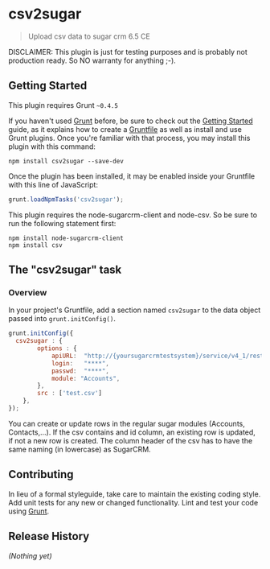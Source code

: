 # csv2sugar

> Upload csv data to sugar crm 6.5 CE

DISCLAIMER: This plugin is just for testing purposes and is probably not production ready. So NO warranty for anything ;-).

## Getting Started
This plugin requires Grunt `~0.4.5`

If you haven't used [Grunt](http://gruntjs.com/) before, be sure to check out the [Getting Started](http://gruntjs.com/getting-started) guide, as it explains how to create a [Gruntfile](http://gruntjs.com/sample-gruntfile) as well as install and use Grunt plugins. Once you're familiar with that process, you may install this plugin with this command:

```shell
npm install csv2sugar --save-dev
```

Once the plugin has been installed, it may be enabled inside your Gruntfile with this line of JavaScript:

```js
grunt.loadNpmTasks('csv2sugar');
```

This plugin requires the node-sugarcrm-client and node-csv. So be sure to run the following statement first:

```shell
npm install node-sugarcrm-client
npm install csv
```



## The "csv2sugar" task

### Overview
In your project's Gruntfile, add a section named `csv2sugar` to the data object passed into `grunt.initConfig()`.

```js
grunt.initConfig({
  csv2sugar : {
		options : {
			apiURL:  "http://{yoursugarcrmtestsystem}/service/v4_1/rest.php",
			login:   "****",
			passwd:  "****",
			module: "Accounts",
		},
		src : ['test.csv']
	},
});
```

You can create or update rows in the regular sugar modules (Accounts, Contacts,...).
If the csv contains and id column, an existing row is updated, if not a new row is created.
The column header of the csv has to have the same naming (in lowercase) as SugarCRM.


## Contributing
In lieu of a formal styleguide, take care to maintain the existing coding style. Add unit tests for any new or changed functionality. Lint and test your code using [Grunt](http://gruntjs.com/).

## Release History
_(Nothing yet)_
